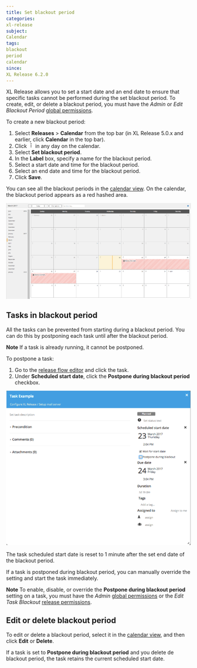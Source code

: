 ```yaml
---
title: Set blackout period
categories:
xl-release
subject:
Calendar
tags:
blackout
period
calendar
since:
XL Release 6.2.0
---
```


XL Release allows you to set a start date and an end date to ensure that specific tasks cannot be performed during the set blackout period.
To create, edit, or delete a blackout period, you must have the *Admin* or *Edit Blackout Period* [global permissions](/xl-release/how-to/configure-permissions.html).

To create a new blackout period:

1. Select **Releases** > **Calendar** from the top bar (in XL Release 5.0.x and earlier, click **Calendar** in the top bar).
1. Click ![Edit calendar day](/images/icon_edit_calendar_day.png) in any day on the calendar.
1. Select **Set blackout period**.
1. In the **Label** box, specify a name for the blackout period.
1. Select a start date and time for the blackout period.
1. Select an end date and time for the blackout period.
1. Click **Save**.

You can see all the blackout periods in the [calendar view](/xl-release/how-to/using-the-calendar-view.html). On the calendar, the blackout period appears as a red hashed area.

![image](/images/blackout.png)

## Tasks in blackout period

All the tasks can be prevented from starting during a blackout period. You can do this by postponing each task until after the blackout period.

**Note** If a task is already running, it cannot be postponed.

To postpone a task:

1. Go to the [release flow editor](/xl-release/how-to/using-the-release-flow-editor.html) and click the task.
1. Under **Scheduled start date**, click the **Postpone during blackout period** checkbox.

![image](/images/postpone-task.png)

The task scheduled start date is reset to 1 minute after the set end date of the blackout period.

If a task is postponed during blackout period, you can manually override the setting and start the task immediately.

**Note** To enable, disable, or override the **Postpone during blackout period** setting on a task, you must have the *Admin* [global permissions](/xl-release/how-to/configure-permissions.html) or the *Edit Task Blackout* [release permissions](/xl-release/how-to/configure-release-teams-and-permissions.html#release-permissions).

## Edit or delete blackout period

To edit or delete a blackout period, select it in the [calendar view](/xl-release/how-to/using-the-calendar-view.html), and then click **Edit** or **Delete**.

If a task is set to **Postpone during blackout period** and you delete de blackout period, the task retains the current scheduled start date.
